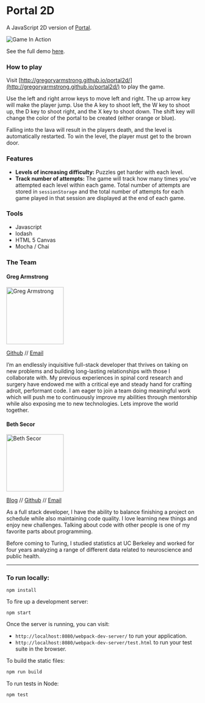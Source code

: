 # Portal 2D

A JavaScript 2D version of [Portal](http://www.valvesoftware.com/games/portal.html).

![Game In Action](http://g.recordit.co/pR03Mk2xuc.gif)

See the full demo [here](http://recordit.co/pR03Mk2xuc).

### How to play

Visit [http://gregoryarmstrong.github.io/portal2d/](http://gregoryarmstrong.github.io/portal2d/) to play the game.

Use the left and right arrow keys to move left and right. The up arrow key will make the player jump. Use the A key to shoot left, the W key to shoot up, the D key to shoot right, and the X key to shoot down. The shift key will change the color of the portal to be created (either orange or blue).

Falling into the lava will result in the players death, and the level is automatically restarted. To win the level, the player must get to the brown door.

### Features

* **Levels of increasing difficulty:** Puzzles get harder with each level.
* **Track number of attempts:** The game will track how many times you've attempted each level within each game. Total number of attempts are stored in `sessionStorage` and the total number of attempts for each game played in that session are displayed at the end of each game.

### Tools

* Javascript
* lodash
* HTML 5 Canvas
* Mocha / Chai


### The Team

#### Greg Armstrong

<img src="https://avatars2.githubusercontent.com/u/13356027?v=3&s=400" alt="Greg Armstrong" width=150>

[Github](https://github.com/GregoryArmstrong) // [Email](MrGregTArmstrong@gmail.com)

I’m an endlessly inquisitive full-stack developer that thrives on taking on new problems and building long-lasting relationships with those I collaborate with. My previous experiences in spinal cord research and surgery have endowed me with a critical eye and steady hand for crafting adroit, performant code. I am eager to join a team doing meaningful work which will push me to continuously improve my abilities through mentorship while also exposing me to new technologies. Lets improve the world together.

#### Beth Secor

<img src="https://avatars2.githubusercontent.com/u/11467561?v=3&s=460" alt="Beth Secor" width=150>

[Blog](http://bethsecor.github.io/) // [Github](https://github.com/bethsecor) // [Email](mailto:elizabeth.a.secor@gmail.com)

As a full stack developer, I have the ability to balance finishing a project on schedule while also maintaining code quality. I love learning new things and enjoy new challenges. Talking about code with other people is one of my favorite parts about programming.

Before coming to Turing, I studied statistics at UC Berkeley and worked for four years analyzing a range of different data related to neuroscience and public health.

---
### To run locally:

```
npm install
```

To fire up a development server:

```
npm start
```

Once the server is running, you can visit:

* `http://localhost:8080/webpack-dev-server/` to run your application.
* `http://localhost:8080/webpack-dev-server/test.html` to run your test suite in the browser.

To build the static files:

```js
npm run build
```


To run tests in Node:

```js
npm test
```
